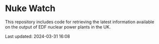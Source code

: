 # Nuke Watch

This repository includes code for retrieving the latest information available on the output of EDF nuclear power plants in the UK.

Last updated: 2024-03-31 16:08